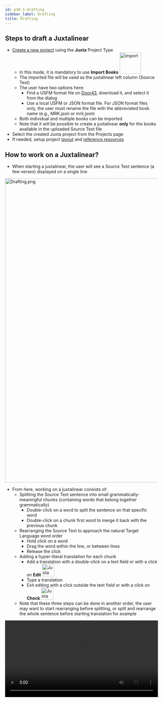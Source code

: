 ```yaml
---
id: p10-3-drafting
sidebar_label: Drafting
title: Drafting
---
```


## Steps to draft a Juxtalinear
- [Create a new project](https://docs.scribe.bible/scribe/Manage%20Project/Create%20a%20Project/p2-1-new%20project) using the **Juxta** Project Type
  - In this mode, it is mandatory to use **Import Books** <img src="/assets/import01.PNG"  width="70px" alt="import"/>
  - The imported file will be used as the juxtalinear left column (Source Text)
  - The user have two options here:
    - Find a USFM format file on [Door43](https://git.door43.org/catalog), download it, and select it from the dialog
    - Use a local USFM or JSON format file. For JSON format files only, the user must rename the file with the abbreviated book name (e.g., MRK.json or mrk.json)
  - Both individual and multiple books can be imported
  - Note that it will be possible to create a juxtalinear **only** for the books available in the uploaded Source Text file
- Select the created Juxta project from the Projects page
- If needed, setup project [layout](https://docs.scribe.bible/scribe/Modes/Common%20Functionality/p5-1-layout) and [reference resources](https://docs.scribe.bible/scribe/Modes/Common%20Functionality/p5-2-resources)
## How to work on a Juxtalinear?
- When starting a juxtalinear, the user will see a Source Text sentence (a few verses) displayed on a single line
<img src="/0.7.0/Drafting.PNG"  width="1000px" alt="Drafting.png"/>


- From here, working on a juxtalinear consists of:
  - Splitting the Source Text sentence into small grammatically-meaningful chunks (containing words that belong together grammatically)
    - Double-click on a word to split the sentence on that specific word
    - Double-click on a chunk first word to merge it back with the previous chunk
  - Rearranging the Source Text to approach the natural Target Language word order
    - Hold click on a word
    - Drag the word within the line, or between lines
    - Release the click
  - Adding a hyper-literal translation for each chunk
    - Add a translation with a double-click on a text field or with a click on **Edit** <img src="/0.7.0/JuxtaEditbutton.png"  width="40px" alt="Juxta Edit button"/>
    - Type a translation
    - Exit editing with a click outside the text field or with a click on **Check** <img src="/0.7.0/JuxtaCheckbutton.png"  width="40px" alt="Juxta Check button"/>
  - Note that these three steps can be done in another order, the user may want to start rearranging before splitting, or split and rearrange the whole sentence before starting translation for example

<video controls src="/0.7.0/Juxta-EN.mov" width="100%" type="video/mov"/>


- In addition, the user may want to use those two juxtalinear conventions to ease translators understanding:
  - Each Source Text word should be translated into only one Target Language word. When two Target Language words are needed, link them with a **dash**
  - Use italics for needed Target Language words that are not in the Source Text. This is done by putting the word between **asterisks**
- In general, note that the Target Text translation does not need to be elegant, it just needs to convey the sense of the words in each Source Text chunk


